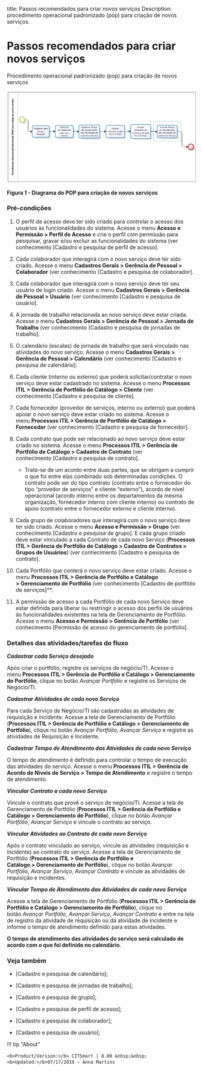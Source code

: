 title: Passos recomendados para criar novos serviços
Description: procedimento operacional padronizado (pop) para criação de novos serviços.

# Passos recomendados para criar novos serviços

Procedimento operacional padronizado (pop) para criação de novos serviços

![Criar](images/steps.png)

**Figura 1 - Diagrama do POP para criação de novos serviços**

### Pré-condições

1.  O perfil de acesso deve ter sido criado para controlar o acesso dos usuários às funcionalidades do sistema. Acesse o menu **Acesso e Permissão > Perfil de Acesso** e crie o perfil com permissão para pesquisar, gravar e/ou excluir as funcionalidades do sistema (ver conhecimento [Cadastro e pesquisa de perfil de acesso].

2.  Cada colaborador que interagirá com o novo serviço deve ter sido criado. Acesse o menu **Cadastros Gerais > Gerência de Pessoal > Colaborador** (ver conhecimento [Cadastro e pesquisa de colaborador].

3.  Cada colaborador que interagirá com o novo serviço deve ter seu usuário de login criado. Acesse o menu **Cadastros Gerais > Gerência de Pessoal > Usuário** (ver conhecimento [Cadastro e pesquisa de usuário].

4.  A jornada de trabalho relacionada ao novo serviço deve estar criada. Acesse o menu **Cadastros Gerais > Gerência de Pessoal > Jornada de Trabalho** (ver conhecimento [Cadastro e pesquisa de jornadas de trabalho].

5.  O calendário (escalas) de jornada de trabalho que será vinculado nas atividades do novo serviço. Acesse o menu **Cadastros Gerais > Gerência de Pessoal > Calendário** (ver conhecimento [Cadastro e pesquisa de calendário].

6.  Cada cliente (interno ou externo) que poderá solicitar/contratar o novo serviço deve estar cadastrado no sistema. Acesse o menu **Processos ITIL > Gerência de Portfólio de Catálogo > Cliente** (ver conhecimento [Cadastro e pesquisa de cliente].

7.  Cada fornecedor (provedor de serviços, interno ou externo) que poderá apoiar o novo serviço deve estar criado no sistema. Acesse o menu **Processos ITIL > Gerência de Portfólio de Catálogo > Fornecedor** (ver conhecimento [Cadastro e pesquisa de fornecedor].

8.  Cada contrato que pode ser relacionado ao novo serviço deve estar criado no sistema. Acesse o menu **Processos ITIL > Gerência de Portfólio de Catálogo > Cadastro de Contrato** (ver conhecimento [Cadastro e pesquisa de contrato].

    -   Trata-se de um acordo entre duas partes, que se obrigam a cumprir o que
        foi entre elas combinado sob determinadas condições. O contrato pode ser
        do tipo contrato (contrato entre o fornecedor do tipo “provedor de
        serviços” e cliente “externo”), acordo de nível operacional (acordo
        interno entre os departamentos da mesma organização, fornecedor interno
        com cliente interno) ou contrato de apoio (contrato entre o fornecedor
        externo e cliente interno).

9.  Cada grupo de colaboradores que interagirá com o novo serviço deve ter sido criado. Acesse o menu **Acesso e Permissão > Grupo** (ver conhecimento [Cadastro e pesquisa de grupo]. E cada grupo criado deve estar vinculado a cada Contrato de cada novo
 Serviço (**Processos ITIL > Gerência de Portfólio de Catálogo > Cadastro de Contratos > Grupos de Usuários**) (ver conhecimento [Cadastro e pesquisa de contrato].

10. Cada Portfólio que conterá o novo serviço deve estar criado. Acesse o menu **Processos ITIL > Gerência de Portfólio e Catálogo > Gerenciamento de Portfólio** (ver conhecimento [Cadastro de portfólio de serviços]**.

11. A permissão de acesso a cada Portfólio de cada novo Serviço deve estar definida para liberar ou restringir o acesso dos perfis de usuários às funcionalidades existentes na tela de Gerenciamento de Portfólio. Acesse o menu **Acesso e Permissão > Gerência de Portfólio** (ver conhecimento [Permissão de acesso do gerenciamento de portfólio].

### Detalhes das atividades/tarefas do fluxo

***Cadastrar cada Serviço desejado***

Após criar o portfólio, registre os serviços de negócio/TI. Acesse o menu **Processos ITIL > Gerência de Portfólio e Catálogo > Gerenciamento de Portfólio**, clique no botão *Avançar Portfólio* e registre os Serviços de Negócio/TI.

***Cadastrar Atividades de cada novo Serviço***

Para cada Serviço de Negócio/TI são cadastradas as atividades de requisição e incidente. Acesse a tela de Gerenciamento de Portfólio (**Processos ITIL > Gerência de Portfólio e Catálogo > Gerenciamento de Portfólio**), clique no botão *Avançar Portfólio*, *Avançar Serviço* e registre as atividades de Requisição e Incidente.

***Cadastrar Tempo de Atendimento das Atividades de cada novo Serviço***

O tempo de atendimento é definido para controlar o tempo de execução das atividades do serviço. Acesse o menu **Processos ITIL > Gerência de Acordo de Níveis de Serviço > Tempo de Atendimento** e registre o tempo de atendimento.

***Vincular Contrato a cada novo Serviço***

Vincule o contrato que provê o serviço de negócio/TI. Acesse a tela de Gerenciamento de Portfólio (**Processos ITIL > Gerência de Portfólio e Catálogo > Gerenciamento de Portfólio**), clique no botão *Avançar Portfólio*, *Avançar Serviço* e vincule o contrato ao serviço.

***Vincular Atividades ao Contrato de cada novo Serviço***

Após o contrato vinculado ao serviço, vincule as atividades (requisição e incidente) ao contrato do serviço. Acesse a tela de Gerenciamento de Portfólio (**Processos ITIL > Gerência de Portfólio e Catálogo > Gerenciamento de Portfólio**), clique no botão *Avançar Portfólio*, *Avançar Serviço*, *Avançar Contrato* e vincule as atividades de requisição e incidentes.

***Vincular Tempo de Atendimento das Atividades de cada novo Serviço***

Acesse a tela de Gerenciamento de Portfólio (**Processos ITIL > Gerência de Portfólio e Catálogo > Gerenciamento de Portfólio**), clique no botão *Avançar Portfólio*, *Avançar Serviço*, *Avançar Contrato* e entre na tela de registro da atividade de requisição ou da atividade de incidente e informe o tempo de atendimento definido para estas atividades.

**O tempo de atendimento das atividades do serviço será calculado de acordo com
o que foi definido no calendário**.

### Veja também

-   [Cadastro e pesquisa de calendário];

-   [Cadastro e pesquisa de jornadas de trabalho];

-   [Cadastro e pesquisa de grupo];

-   [Cadastro e pesquisa de perfil de acesso];

-   [Cadastro e pesquisa de colaborador];

-   [Cadastro e pesquisa de usuário];


!!! tip "About"

    <b>Product/Version:</b> CITSmart | 8.00 &nbsp;&nbsp;
    <b>Updated:</b>07/17/2019 – Anna Martins
